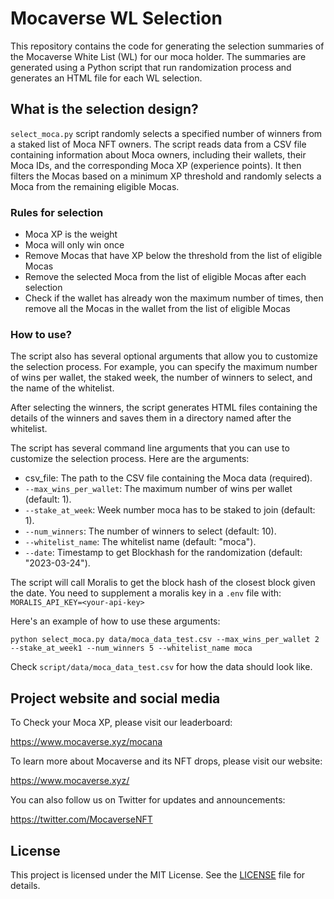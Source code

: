 # Mocaverse WL Selection

This repository contains the code for generating the selection summaries of the Mocaverse White List (WL) for our moca holder. The summaries are generated using a Python script that run randomization process and generates an HTML file for each WL selection.



## What is the selection design?
`select_moca.py` script randomly selects a specified number of winners from a staked list of Moca NFT owners. The script reads data from a CSV file containing information about Moca owners, including their wallets, their Moca IDs, and the corresponding  Moca XP (experience points). It then filters the Mocas based on a minimum XP threshold and randomly selects a Moca from the remaining eligible Mocas.


### Rules for selection
- Moca XP is the weight
- Moca will only win once
- Remove Mocas that have XP below the threshold from the list of eligible Mocas
- Remove the selected Moca from the list of eligible Mocas after each selection
- Check if the wallet has already won the maximum number of times, then remove all the Mocas in the wallet from the list of eligible Mocas


### How to use?

The script also has several optional arguments that allow you to customize the selection process. For example, you can specify the maximum number of wins per wallet, the staked week, the number of winners to select, and the name of the whitelist.

After selecting the winners, the script generates HTML files containing the details of the winners and saves them in a directory named after the whitelist.

The script has several command line arguments that you can use to customize the selection process. Here are the arguments:

- csv_file: The path to the CSV file containing the Moca data (required).
- `--max_wins_per_wallet`: The maximum number of wins per wallet (default: 1).
- `--stake_at_week`: Week number moca has to be staked to join (default: 1).
- `--num_winners`: The number of winners to select (default: 10).
- `--whitelist_name`: The whitelist name (default: "moca").
- `--date`: Timestamp to get Blockhash for the randomization (default: "2023-03-24").

The script will call Moralis to get the block hash of the closest block given the date. You need to supplement a moralis key in a `.env` file with:
`MORALIS_API_KEY=<your-api-key>`

Here's an example of how to use these arguments:

`python select_moca.py data/moca_data_test.csv --max_wins_per_wallet 2 --stake_at_week1 --num_winners 5 --whitelist_name moca`

Check `script/data/moca_data_test.csv` for how the data should look like. 


## Project website and social media

To Check your Moca XP, please visit our leaderboard:

https://www.mocaverse.xyz/mocana

To learn more about Mocaverse and its NFT drops, please visit our website:

https://www.mocaverse.xyz/

You can also follow us on Twitter for updates and announcements:

https://twitter.com/MocaverseNFT

## License

This project is licensed under the MIT License. See the [LICENSE](LICENSE) file for details.
